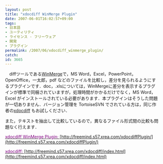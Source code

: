 ```yaml
---
layout: post
title: "xdocdiff WinMerge Plugin"
date: 2007-06-01T16:02:57+09:00
tags: 
- 日本語
- ユーティリティ
- ライセンス - フリーウェア
- 開発
- プラグイン
permalink: /2007/06/xdocdiff_winmerge_plugin/
catch: 
id: 3665
---
```

　diffツールである[WinMerge](http://winmerge.sourceforge.net/)で，MS Word，Excel，PowerPoint，OpenOffice，一太郎，pdf などのファイルを比較し，差分を見られるようにするプラグインです．doc，.xlsについては，WinMergeに差分を表示するプラグインが標準で同梱されていますが，処理時間がかかるだけでなく，MS Word，Excel がインストールされている必要があります．本プラグインはそうした問題が一切ありません．バージョン管理を TortoiseSVN でされている方は，同じ作者の[xdocdiff](http://freemind.s57.xrea.com/xdocdiff/index.html) もお試しください．   
  
また，テキストを抽出して比較しているので，異なるファイル形式間の比較も問題なく行えます．   
  
<u><font color="#800080">xdocdiff WinMerge Plugin: </font></u><u><font color="#800080"> </font></u>[http://freemind.s57.xrea.com/xdocdiffPlugin/](http://freemind.s57.xrea.com/xdocdiffPlugin/)  
  
<u><font color="#800080">xdocdiff: </font></u>[http://freemind.s57.xrea.com/xdocdiff/index.html](http://freemind.s57.xrea.com/xdocdiff/index.html)

